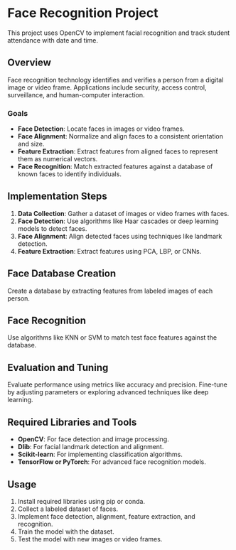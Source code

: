 # Face Recognition Project

This project uses OpenCV to implement facial recognition and track student attendance with date and time.

## Overview

Face recognition technology identifies and verifies a person from a digital image or video frame. Applications include security, access control, surveillance, and human-computer interaction.

### Goals

- **Face Detection**: Locate faces in images or video frames.
- **Face Alignment**: Normalize and align faces to a consistent orientation and size.
- **Feature Extraction**: Extract features from aligned faces to represent them as numerical vectors.
- **Face Recognition**: Match extracted features against a database of known faces to identify individuals.

## Implementation Steps

1. **Data Collection**: Gather a dataset of images or video frames with faces.
2. **Face Detection**: Use algorithms like Haar cascades or deep learning models to detect faces.
3. **Face Alignment**: Align detected faces using techniques like landmark detection.
4. **Feature Extraction**: Extract features using PCA, LBP, or CNNs.

## Face Database Creation

Create a database by extracting features from labeled images of each person.

## Face Recognition

Use algorithms like KNN or SVM to match test face features against the database.

## Evaluation and Tuning

Evaluate performance using metrics like accuracy and precision. Fine-tune by adjusting parameters or exploring advanced techniques like deep learning.

## Required Libraries and Tools

- **OpenCV**: For face detection and image processing.
- **Dlib**: For facial landmark detection and alignment.
- **Scikit-learn**: For implementing classification algorithms.
- **TensorFlow or PyTorch**: For advanced face recognition models.

## Usage

1. Install required libraries using pip or conda.
2. Collect a labeled dataset of faces.
3. Implement face detection, alignment, feature extraction, and recognition.
4. Train the model with the dataset.
5. Test the model with new images or video frames.

